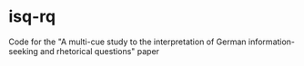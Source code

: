 # isq-rq
Code for the "A multi-cue study to the interpretation of German information-seeking and rhetorical questions" paper
